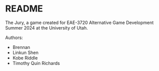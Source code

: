 # README

The Jury, a game created for EAE-3720 Alternative Game Development Summer 2024 at the University of Utah.

Authors:

- Brennan
- Linkun Shen
- Kobe Riddle
- Timothy Quin Richards
